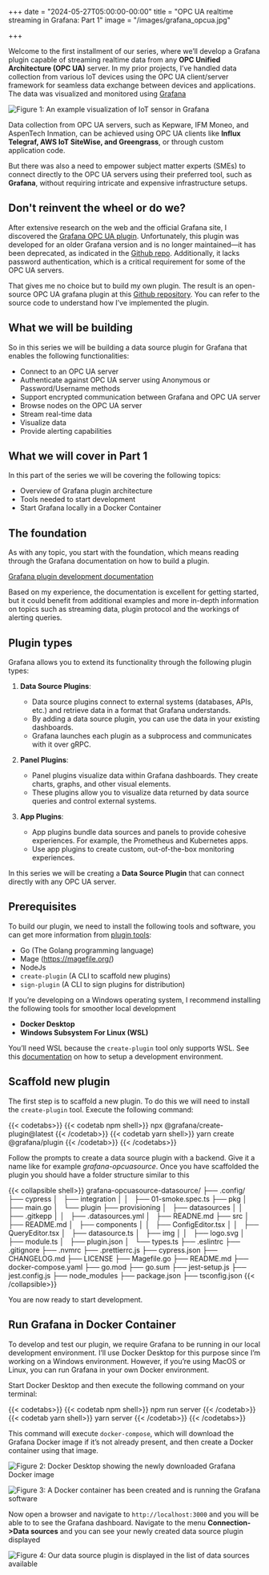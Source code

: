 +++
date = "2024-05-27T05:00:00-00:00"
title = "OPC UA realtime streaming in Grafana: Part 1"
image = "/images/grafana_opcua.jpg"

+++

Welcome to the first installment of our series, where we’ll develop a Grafana plugin capable of streaming realtime data from any **OPC Unified Architecture (OPC UA)** server. In my prior projects, I’ve handled data collection from various IoT devices using the OPC UA client/server framework for seamless data exchange between devices and applications. The data was visualized and monitored using [Grafana](https://grafana.com/)

![](/images/grafana_dashboard.png "Figure 1: An example visualization of IoT sensor in Grafana")

Data collection from OPC UA servers, such as Kepware, IFM Moneo, and AspenTech Inmation, can be achieved using OPC UA clients like **Influx Telegraf, AWS IoT SiteWise, and Greengrass**, or through custom application code.

But there was also a need to empower subject matter experts (SMEs) to connect directly to the OPC UA servers using their preferred tool, such as **Grafana**, without requiring intricate and expensive infrastructure setups.

## Don't reinvent the wheel or do we?

After extensive research on the web and the official Grafana site, I discovered the [Grafana OPC UA plugin](https://grafana.com/docs/plugins/grafana-opcua-datasource/latest/). Unfortunately, this plugin was developed for an older Grafana version and is no longer maintained—it has been deprecated, as indicated in the [Github repo](https://github.com/grafana/opcua-datasource). Additionally, it lacks password authentication, which is a critical requirement for some of the OPC UA servers.

That gives me no choice but to build my own plugin. The result is an open-source OPC UA grafana plugin at this [Github repository](). You can refer to the source code to understand how I’ve implemented the plugin.

## What we will be building

So in this series we will be building a data source plugin for Grafana that enables the following functionalities:

- Connect to an OPC UA server
- Authenticate against OPC UA server using Anonymous or Password/Username methods
- Support encrypted communication between Grafana and OPC UA server
- Browse nodes on the OPC UA server
- Stream real-time data
- Visualize data
- Provide alerting capabilities

## What we will cover in Part 1

In this part of the series we will be covering the following topics:

- Overview of Grafana plugin architecture
- Tools needed to start development
- Start Grafana locally in a Docker Container

## The foundation

As with any topic, you start with the foundation, which means reading through the Grafana documentation on how to build a plugin.

[Grafana plugin development documentation](https://grafana.com/developers/plugin-tools/introduction/)

Based on my experience, the documentation is excellent for getting started, but it could benefit from additional examples and more in-depth information on topics such as streaming data, plugin protocol and the workings of alerting queries.

## Plugin types

Grafana allows you to extend its functionality through the following plugin types:

1. **Data Source Plugins**:
   - Data source plugins connect to external systems (databases, APIs, etc.) and retrieve data in a format that Grafana understands.
   - By adding a data source plugin, you can use the data in your existing dashboards.
   - Grafana launches each plugin as a subprocess and communicates with it over gRPC.

2. **Panel Plugins**:
   - Panel plugins visualize data within Grafana dashboards. They create charts, graphs, and other visual elements.
   - These plugins allow you to visualize data returned by data source queries and control external systems.

3. **App Plugins**:
   - App plugins bundle data sources and panels to provide cohesive experiences. For example, the Prometheus and Kubernetes apps.
   - Use app plugins to create custom, out-of-the-box monitoring experiences.

In this series we will be creating a **Data Source Plugin** that can connect directly with any OPC UA server.

## Prerequisites

To build our plugin, we need to install the following tools and software, you can get more information from [plugin tools](https://grafana.com/developers/plugin-tools/):

- Go (The Golang programming language)
- Mage (https://magefile.org/)
- NodeJs
- `create-plugin` (A CLI to scaffold new plugins)
- `sign-plugin` (A CLI to sign plugins for distribution)

If you’re developing on a Windows operating system, I recommend installing the following tools for smoother local development

- **Docker Desktop**
- **Windows Subsystem For Linux (WSL)**

You’ll need WSL because the `create-plugin` tool only supports WSL. See this [documentation](https://grafana.com/developers/plugin-tools/get-started/set-up-development-environment/) on how to setup a development environment.


## Scaffold new plugin

The first step is to scaffold a new plugin. To do this we will need to install the `create-plugin` tool. Execute the following command:

{{< codetabs>}}
{{< codetab npm shell>}}
npx @grafana/create-plugin@latest
{{< /codetab>}}
{{< codetab yarn shell>}}
yarn create @grafana/plugin
{{< /codetab>}}
{{< /codetabs>}}

Follow the prompts to create a data source plugin with a backend. Give it a name like for example *grafana-opcuasource*. Once you have scaffolded the plugin you should have a folder structure similar to this

{{< collapsible shell>}}
grafana-opcuasource-datasource/
├── .config/
├── cypress
│   ├── integration
│   │   ├── 01-smoke.spec.ts
├── pkg
│   ├── main.go
│   └── plugin
├── provisioning
│   ├── datasources
│   │   ├── .gitkepp
│   │   ├── .datasources.yml
│   ├── READNE.md
├── src
│   ├── README.md
│   ├── components
│   │   ├── ConfigEditor.tsx
│   │   ├── QueryEditor.tsx
│   ├── datasource.ts
│   ├── img
│   │   ├── logo.svg
│   ├── module.ts
│   ├── plugin.json
│   └── types.ts
├── .eslintrc
├── .gitignore
├── .nvmrc
├── .prettierrc.js
├── cypress.json
├── CHANGELOG.md
├── LICENSE
├── Magefile.go
├── README.md
├── docker-compose.yaml
├── go.mod
├── go.sum
├── jest-setup.js
├── jest.config.js
├── node_modules
├── package.json
├── tsconfig.json
{{< /collapsible>}}

You are now ready to start development.

## Run Grafana in Docker Container

To develop and test our plugin, we require Grafana to be running in our local development environment. I’ll use Docker Desktop for this purpose since I’m working on a Windows environment. However, if you’re using MacOS or Linux, you can run Grafana in your own Docker environment.

Start Docker Desktop and then execute the following command on your terminal:

{{< codetabs>}}
{{< codetab npm shell>}}
npm run server
{{< /codetab>}}
{{< codetab yarn shell>}}
yarn server
{{< /codetab>}}
{{< /codetabs>}}

This command will execute `docker-compose`, which will download the Grafana Docker image if it’s not already present, and then create a Docker container using that image.

![](/images/grafana_docker_image.png "Figure 2: Docker Desktop showing the newly downloaded Grafana Docker image")

![](/images/grafana_docker_container.png "Figure 3: A Docker container has been created and is running the Grafana software")

Now open a browser and navigate to `http://localhost:3000` and you will be able to to see the Grafana dashboard. Navigate to the menu **Connection->Data sources** and you can see your newly created data source plugin displayed

![](/images/grafana_data_connection.png "Figure 4: Our data source plugin is displayed in the list of data sources available")